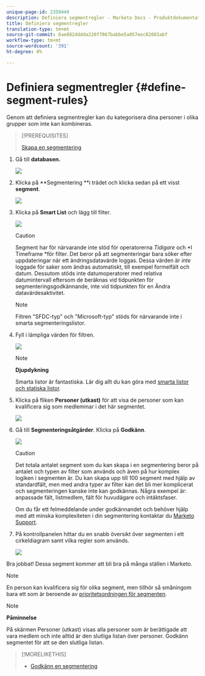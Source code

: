 ```yaml
---
unique-page-id: 2359449
description: Definiera segmentregler - Marketo Docs - Produktdokumentation
title: Definiera segmentregler
translation-type: tm+mt
source-git-commit: 6ae882dddda220f7067babbe5a057eec82601abf
workflow-type: tm+mt
source-wordcount: '391'
ht-degree: 0%

---
```



# Definiera segmentregler {#define-segment-rules}

Genom att definiera segmentregler kan du kategorisera dina personer i olika grupper som inte kan kombineras.

>[!PREREQUISITES]
>
>[Skapa en segmentering](create-a-segmentation.md)

1. Gå till **databasen.**

   ![](assets/image2017-3-28-14-3a7-3a42.png)

1. Klicka på **Segmentering **i trädet och klicka sedan på ett visst **segment**.

   ![](assets/image2017-3-28-14-3a11-3a15.png)

1. Klicka på **Smart List** och lägg till filter.

   ![](assets/image2017-3-28-14-3a18-3a19.png)

   >[!CAUTION]
   >
   >Segment har för närvarande inte stöd för operatorerna *Tidigare* och *I Timeframe *för filter. Det beror på att segmenteringar bara söker efter uppdateringar när ett ändringsdatavärde loggas. Dessa värden är *inte* loggade för saker som ändras automatiskt, till exempel formelfält och datum. Dessutom stöds inte datumoperatorer med relativa datumintervall eftersom de beräknas vid tidpunkten för segmenteringsgodkännande, inte vid tidpunkten för en Ändra datavärdesaktivitet.

   >[!NOTE]
   >
   >Filtren &quot;SFDC-typ&quot; och &quot;Microsoft-typ&quot; stöds för närvarande inte i smarta segmenteringslistor.

1. Fyll i lämpliga värden för filtren.

   ![](assets/image2017-3-28-14-3a18-3a33.png)

   >[!NOTE]
   >
   >**Djupdykning**
   >
   >
   >Smarta listor är fantastiska. Lär dig allt du kan göra med [smarta listor och statiska listor](https://docs.marketo.com/display/docs/smart+lists+and+static+lists).

1. Klicka på fliken **Personer (utkast)** för att visa de personer som kan kvalificera sig som medlemmar i det här segmentet.

   ![](assets/image2017-3-28-14-3a20-3a15.png)

1. Gå till **Segmenteringsåtgärder**. Klicka på **Godkänn**.

   ![](assets/image2014-9-15-11-3a36-3a7.png)

   >[!CAUTION]
   >
   >Det totala antalet segment som du kan skapa i en segmentering beror på antalet och typen av filter som används och även på hur komplex logiken i segmenten är. Du kan skapa upp till 100 segment med hjälp av standardfält, men med andra typer av filter kan det bli mer komplicerat och segmenteringen kanske inte kan godkännas. Några exempel är: anpassade fält, listmedlem, fält för huvudägare och intäktsfaser.
   >
   >
   >Om du får ett felmeddelande under godkännandet och behöver hjälp med att minska komplexiteten i din segmentering kontaktar du [Marketo Support](https://nation.marketo.com/t5/Support/ct-p/Support).

1. På kontrollpanelen hittar du en snabb översikt över segmenten i ett cirkeldiagram samt vilka regler som används.

   ![](assets/image2014-9-15-11-3a36-3a19.png)

Bra jobbat! Dessa segment kommer att bli bra på många ställen i Marketo.

>[!NOTE]
>
>En person kan kvalificera sig för olika segment, men tillhör så småningom bara ett som är beroende av [prioritetsordningen för segmenten](segmentation-order-priority.md).

>[!NOTE]
>
>**Påminnelse**
>
>På skärmen Personer (utkast) visas alla personer som är berättigade att vara medlem och inte alltid är den slutliga listan över personer. Godkänn segmentet för att se den slutliga listan.

>[!MORELIKETHIS]
>
>* [Godkänn en segmentering](approve-a-segmentation.md)

>



